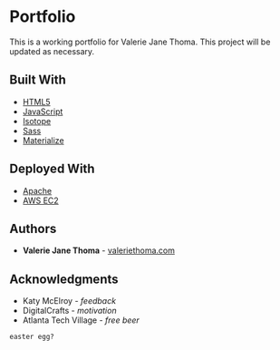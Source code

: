# Portfolio

This is a working portfolio for Valerie Jane Thoma. This project will be updated as necessary. 

## Built With

* [HTML5](https://developer.mozilla.org/en-US/docs/Web/Guide/HTML/HTML5) 
* [JavaScript](https://developer.mozilla.org/en-US/docs/Web/JavaScript)
* [Isotope](https://isotope.metafizzy.com) 
* [Sass](http://sass-lang.com) 
* [Materialize](http://materializecss.com) 

## Deployed With

* [Apache](https://www.apache.org)
* [AWS EC2](https://aws.amazon.com/ec2/)

## Authors

* **Valerie Jane Thoma** -  [valeriethoma.com](http://valeriethoma.com)


## Acknowledgments

* Katy McElroy - *feedback*
* DigitalCrafts - *motivation*
* Atlanta Tech Village - *free beer*

```
easter egg? 
```